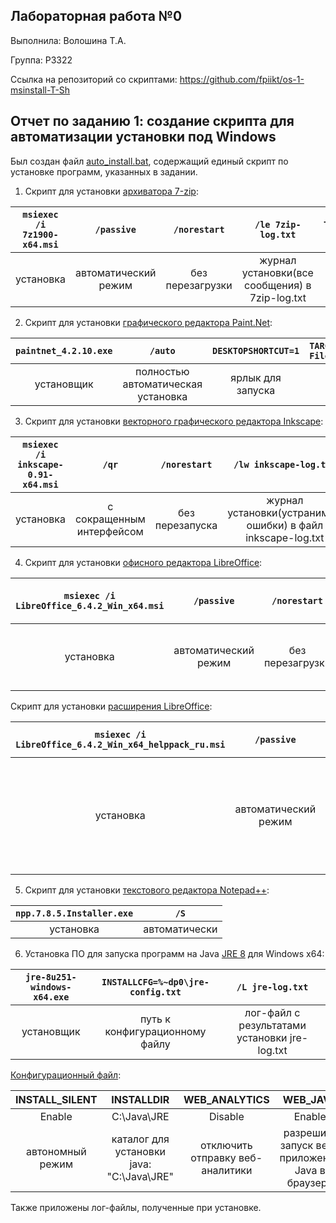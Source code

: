 ## Лабораторная работа №0
Выполнила: Волошина Т.А.

Группа: P3322

Ссылка на репозиторий со скриптами: https://github.com/fpiikt/os-1-msinstall-T-Sh
## Отчет по заданию 1: создание скрипта для автоматизации установки под Windows
Был создан файл [auto_install.bat](https://github.com/fpiikt/os-1-msinstall-T-Sh/blob/master/auto_install.bat), 
содержащий единый скрипт по установке программ, указанных в задании.
1. Скрипт для установки [архиватора 7-zip](https://www.7-zip.org/a/7z1900-x64.msi):

|`msiexec /i 7z1900-x64.msi` | `/passive` | `/norestart` | `/le 7zip-log.txt` | `TARGERDIR="C:\Program Files\7-Zip"`|
|:--------------------------:|:------------:|:-------------:|:---------------------:|:--------------------------------------:|
|установка|автоматический режим|без перезагрузки|журнал установки(все сообщения) в 7zip-log.txt|каталог для установки|

2. Скрипт для установки [графического редактора Paint.Net](http://dl2.topfiles.net/files/2/61/670/ZUVSbmVP-iVQcERicjV2akVLMmRMbGNsOUkvK0wxbTQ2bDVwTlpLakp2aVA1OD06Okerz0XQ4rWqjGWU2_XFq_Q/paintnet_4.2.10.exe):

|`paintnet_4.2.10.exe` | `/auto` | `DESKTOPSHORTCUT=1` | `TARGETDIR="C:\Program Files\Graphics\Paint"`|
|:--------------------------:|:------------:|:-------------:|:---------------------:|
|установщик|полностью автоматическая установка|ярлык для запуска|каталог для установки|

3. Скрипт для установки [векторного графического редактора Inkscape](https://inkscape.org/ar/release/inkscape-0.91/windows/64-bit/msi/dl/):

|`msiexec /i inkscape-0.91-x64.msi` | `/qr` | `/norestart` | `/lw inkscape-log.txt` | `TARGETDIR="C:\Program Files\Graphics\Inkscape"`|
|:--------------------------:|:------------:|:-------------:|:---------------------:|:--------------------------------------:|
|установка|с сокращенным интерфейсом|без перезапуска|журнал установки(устранимые ошибки) в файл inkscape-log.txt|каталог для установки|

4. Скрипт для установки [офисного редактора LibreOffice](https://www.libreoffice.org/donate/dl/win-x86_64/6.4.2/ru/LibreOffice_6.4.2_Win_x64.msi):

|`msiexec /i LibreOffice_6.4.2_Win_x64.msi`| `/passive`| `/norestart` | `/le libreoffice-install-log.txt`|
|:--------------------------:|:------------:|:-------------:|:---------------------:|
|установка|автоматический режим|без перезагрузки|журнал установки(все сообщения) в libreoffice-install-log.txt|

Скрипт для установки [расширения LibreOffice](http://download.documentfoundation.org/libreoffice/stable/6.4.2/win/x86_64/LibreOffice_6.4.2_Win_x64_helppack_ru.msi):

|`msiexec /i LibreOffice_6.4.2_Win_x64_helppack_ru.msi` | `/passive` | `/forcerestart` | `/le+ libreoffice-install-log.txt`|
|:--------------------------:|:--------------------:|:------------------------:|:-----------------------------------------:|
|установка|автоматический режим|перезагрузка|журнал установки(все сообщения) в libreoffice-install-log.txt(дописать в ранее созданный файл)|

5. Скрипт для установки [текстового редактора Notepad++](https://github.com/notepad-plus-plus/notepad-plus-plus/releases/download/v7.8.5/npp.7.8.5.Installer.exe):

|`npp.7.8.5.Installer.exe` | `/S`|
|:--------------:|:-------------:|
|установка|автоматически|

6. Установка ПО для запуска программ на Java [JRE 8](https://www.oracle.com/java/technologies/javase-jre8-downloads.html#license-lightbox) для Windows x64:

|`jre-8u251-windows-x64.exe` | `INSTALLCFG=%~dp0\jre-config.txt` | `/L jre-log.txt`|
|:-----------------------:|:------------------------------:|:---------------------:|
|установщик|путь к конфигурационному файлу|лог-файл с результатами установки jre-log.txt|

[Конфигурационный файл](https://github.com/fpiikt/os-1-msinstall-T-Sh/blob/master/jre-config.txt):

|INSTALL_SILENT|INSTALLDIR|WEB_ANALYTICS|WEB_JAVA|
|:------------:|:--------:|:-----------:|:------:|
|Enable|C:\Java\JRE|Disable|Enable|
|автономный режим|каталог для установки java: "C:\Java\JRE"|отключить отправку веб-аналитики|разрешить запуск веб-приложений Java в браузере|

Также приложены лог-файлы, полученные при установке.
